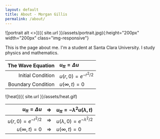```yaml
---
layout: default
title: About - Morgan Gillis
permalink: /about/
---
```


![portrait alt <>]({{ site.url }}/assets/portrait.jpg){:height="200px" width="200px" class="img-responsive"}

This is the page about me. I'm a student at Santa Clara University. I study physics and mathematics.

|The Wave Equation |$u_{tt} = \Delta u$  |
|-----------------:|:--------------------|
|Initial Condition |$u(r,0) = e^{-r^2/2}$|
|Boundary Condition|$u(\infty,t) = 0$    |

![heat]({{ site.url }}/assets/heat.gif)

|$u_{tt} = \Delta u$|$\Rightarrow$|$u_{tt} = -\lambda^2 u(\lambda,t)$|
|---:|:---:|:---|
|$u(r,0) = e^{-r^2/2}$|$\Rightarrow$|$u(\lambda,0) = e^{-\lambda^2/2}$|
|$u(\infty,t) = 0$|$\Rightarrow$|$u(\infty,t) = 0$|
